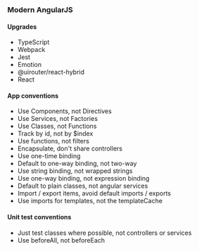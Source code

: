 ### Modern AngularJS

#### Upgrades
- TypeScript
- Webpack
- Jest
- Emotion
- @uirouter/react-hybrid
- React

#### App conventions
- Use Components, not Directives
- Use Services, not Factories
- Use Classes, not Functions
- Track by id, not by $index
- Use functions, not filters
- Encapsulate, don't share controllers
- Use one-time binding
- Default to one-way binding, not two-way
- Use string binding, not wrapped strings
- Use one-way binding, not expression binding
- Default to plain classes, not angular services
- Import / export items, avoid default imports / exports
- Use imports for templates, not the templateCache

#### Unit test conventions
- Just test classes where possible, not controllers or services
- Use beforeAll, not beforeEach
